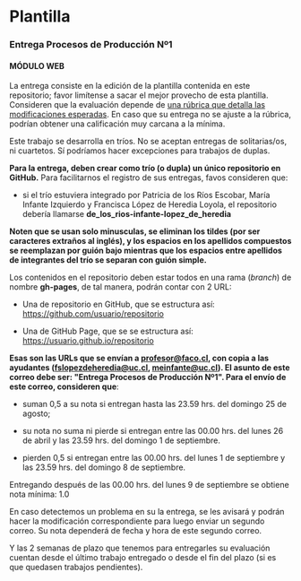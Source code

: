# Plantilla

### Entrega Procesos de Producción Nº1

#### MÓDULO WEB

La entrega consiste en la edición de la plantilla contenida en este repositorio; favor limítense a sacar el mejor provecho de esta plantilla. Consideren que la evaluación depende de [una rúbrica que detalla las modificaciones esperadas](https://docs.google.com/spreadsheets/d/1M3ofrTqd8at256lX49kDg6wRTooTTiupnqlP3sFJyLc/edit?usp=sharing). En caso que su entrega no se ajuste a la rúbrica, podrían obtener una calificación muy carcana a la mínima.

Este trabajo se desarrolla en tríos. No se aceptan entregas de solitarias/os, ni cuartetos. Sí podríamos hacer excepciones para trabajos de duplas.

**Para la entrega, deben crear como trío (o dupla) un único repositorio en GitHub.** Para facilitarnos el registro de sus entregas, favos consideren que:

- si el trío estuviera integrado por Patricia de los Ríos Escobar, María Infante Izquierdo y Francisca López de Heredia Loyola, el repositorio debería llamarse **de_los_rios-infante-lopez_de_heredia**

**Noten que se usan solo minusculas, se eliminan los tildes (por ser caracteres extraños al inglés), y los espacios en los apellidos compuestos se reemplazan por guión bajo mientras que los espacios entre apellidos de integrantes del trío se separan con guión simple.**

Los contenidos en el repositorio deben estar todos en una rama (*branch*) de nombre **gh-pages**, de tal manera, podrán contar con 2 URL:

- Una de repositorio en GitHub, que se estructura así: https://github.com/usuario/repositorio

- Una de GitHub Page, que se se estructura así: https://usuario.github.io/repositorio

**Esas son las URLs que se envían a profesor@faco.cl, con copia a las ayudantes (fslopezdeheredia@uc.cl, meinfante@uc.cl). El asunto de este correo debe ser: "Entrega Procesos de Producción Nº1". Para el envío de este correo, consideren que**: 

- suman 0,5 a su nota si entregan hasta las 23.59 hrs. del domingo 25 de agosto;

- su nota no suma ni pierde si entregan entre las 00.00 hrs. del lunes 26 de abril y las 23.59 hrs. del domingo 1 de septiembre.

- pierden 0,5 si entregan entre las 00.00 hrs. del lunes 1 de septiembre y las 23.59 hrs. del domingo 8 de septiembre.

Entregando después de las 00.00 hrs. del lunes 9 de septiembre se obtiene nota mínima: 1.0

En caso detectemos un problema en su la entrega, se les avisará y podrán hacer la modificación correspondiente para luego enviar un segundo correo. Su nota dependerá de fecha y hora de este segundo correo.

Y las 2 semanas de plazo que tenemos para entregarles su evaluación cuentan desde el último trabajo entregado o desde el fin del plazo (si es que quedasen trabajos pendientes).

